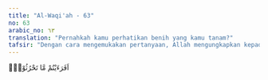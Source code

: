 ```yaml
---
title: "Al-Waqi'ah - 63"
no: 63
arabic_no: ٦٣
translation: "Pernahkah kamu perhatikan benih yang kamu tanam?"
tafsir: "Dengan cara mengemukakan pertanyaan, Allah mengungkapkan kepada manusia bahwa sebagian besar dari mereka lupa akan keagungan nikmat yang diungkapkan tersebut, walaupun mereka merasakan kelezatan nikmat-nikmat tersebut sepanjang masa. Allah menyampaikan pertanyaan kepada manusia, untuk dipikirkan dan direnungkan mengenai berbagai tanaman yang ditanam oleh manusia, baik tanaman yang di sawah, ladang, maupun bibit pohon-pohonan yang ditanam di perkebunan. Diungkapkan bahwa bagi semua tanaman tersebut di atas, kedudukan manusia hanya sekadar sebagai penanamnya, memupuk dan memeliharanya dari berbagai gangguan yang membawa kerugian. Tetapi kebanyakan manusia lupa terhadap siapakah yang menumbuhkan tanaman tersebut. Siapakah yang menambah panjang akarnya menembus ke dalam tanah, sehingga pohon tersebut dapat berdiri tegak? Siapakah yang menumbuhkan daun dan dahannya? Siapa pula yang menumbuhkan bunga dan buahnya? Pertanyaan-pertanyaan yang dikumpulkan dalam ayat ini adalah soal-soal yang penting yang sering diabaikan oleh manusia. Bukankah manusia sekedar mencangkul dan menggemburkan tanahnya? Bukankah manusia sekedar menanamkan bibit yang telah dipilihnya sebagai bibit yang terbaik? Dan bukankah manusia sekedar menyiram, mengairinya, dan membersihkannya dari berbagai rumput dan hama yang mengganggu pertumbuhannya dan bukankah manusia sekedar memupuknya? Tetapi yang terang dan jelas serta tidak ragu-ragu lagi adalah bahwa Allah menumbuhkan tanaman tersebut, menumbuhkan tunas membesarkan pohon-pohonnya, menambah dahan dan ranting serta memekarkan bunga sampai menjadi buah yang bisa dinikmati manusia"
---
```


اَفَرَءَيْتُمْ مَّا تَحْرُثُوْنَۗ  
